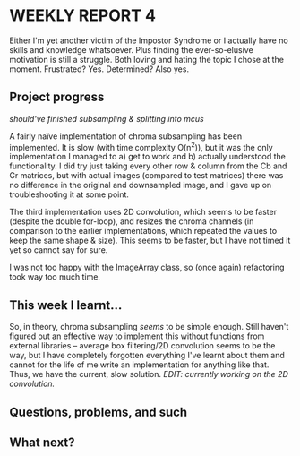 # WEEKLY REPORT 4

Either I'm yet another victim of the Impostor Syndrome or I actually have no skills and knowledge whatsoever. Plus finding the ever-so-elusive motivation is still a struggle. Both loving and hating the topic I chose at the moment. Frustrated? Yes. Determined? Also yes.

## Project progress

*should've finished subsampling & splitting into mcus*

A fairly naïve implementation of chroma subsampling has been implemented. It is slow (with time complexity O(n<sup>2</sup>)), but it was the only implementation I managed to a) get to work and b) actually understood the functionality. I did try just taking every other row & column from the Cb and Cr matrices, but with actual images (compared to test matrices) there was no difference in the original and downsampled image, and I gave up on troubleshooting it at some point.

The third implementation uses 2D convolution, which seems to be faster (despite the double for-loop), and resizes the chroma channels (in comparison to the earlier implementations, which repeated the values to keep the same shape & size). This seems to be faster, but I have not timed it yet so cannot say for sure.

I was not too happy with the ImageArray class, so (once again) refactoring took way too much time.

## This week I learnt...

So, in theory, chroma subsampling *seems* to be simple enough. Still haven't figured out an effective way to implement this without functions from external libraries – average box filtering/2D convolution seems to be the way, but I have completely forgotten everything I've learnt about them and cannot for the life of me write an implementation for anything like that. Thus, we have the current, slow solution. *EDIT: currently working on the 2D convolution.*

## Questions, problems, and such

## What next?
